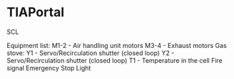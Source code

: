 # TIAPortal
SCL

Equipment list:
M1-2 - Air handling unit motors
M3-4 - Exhaust motors
Gas stove:
Y1 - Servo/Recirculation shutter (closed loop)
Y2 - Servo/Recirculation shutter (closed loop)
T1 - Temperature in the cell
Fire signal
Emergency Stop
Light
